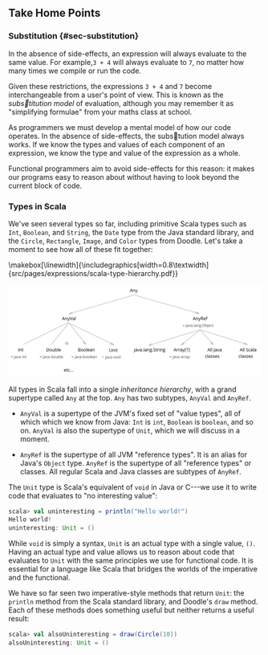 ## Take Home Points

### Substitution {#sec-substitution}

In the absence of side-effects,
an expression will always evaluate to the same value.
For example,`3 + 4` will always evaluate to `7`,
no matter how many times we compile or run the code.

Given these restrictions, the expressions `3 + 4` and `7`
become interchangeable from a user's point of view.
This is known as the *subs􏰂titution model* of evaluation,
although you may remember it as "simplifying formulae"
from your maths class at school.

As programmers we must develop a mental model of how our code operates.
In the absence of side-effects, the subs􏰂tution model always works.
If we know the types and values of each component of an expression,
we know the type and value of the expression as a whole.

Functional programmers aim to avoid side-effects for this reason:
it makes our programs easy to reason about
without having to look beyond the current block of code.

### Types in Scala

We've seen several types so far,
including primitive Scala types such as `Int`, `Boolean`, and `String`,
the `Date` type from the Java standard library,
and the `Circle`, `Rectangle`, `Image`, and `Color` types from Doodle.
Let's take a moment to see how all of these fit together:

\makebox[\linewidth]{\includegraphics[width=0.8\textwidth]{src/pages/expressions/scala-type-hierarchy.pdf}}

<div class="figure">
<div class="text-center">
<img src="src/pages/expressions/scala-type-hierarchy.svg" alt="Scala type hierarchy" />
</div>
</div>

All types in Scala fall into a single *inheritance hierarchy*,
with a grand supertype called `Any` at the top.
`Any` has two subtypes, `AnyVal` and `AnyRef`.

 - `AnyVal` is a supertype of the JVM's fixed set of "value types",
   all of which which we know from Java:
   `Int` is `int`, `Boolean` is `boolean`, and so on.
   `AnyVal` is also the supertype of `Unit`, which we will discuss in a moment.

 - `AnyRef` is the supertype of all JVM "reference types".
   It is an alias for Java's `Object` type.
   `AnyRef` is the supertype of all "reference types" or classes.
   All regular Scala and Java classes are subtypes of `AnyRef`.

The `Unit` type is Scala's equivalent of `void` in Java or C---we use it
to write code that evaluates to "no interesting value":

~~~ scala
scala> val uninteresting = println("Hello world!")
Hello world!
uninteresting: Unit = ()
~~~

While `void` is simply a syntax,
`Unit` is an actual type with a single value, `()`.
Having an actual type and value allows us to reason about
code that evaluates to `Unit` with
the same principles we use for functional code.
It is essential for a language like Scala that bridges the
worlds of the imperative and the functional.

We have so far seen two imperative-style methods that return `Unit`:
the `println` method from the Scala standard library,
and Doodle's `draw` method.
Each of these methods does something useful
but neither returns a useful result:

~~~ scala
scala> val alsoUninteresting = draw(Circle(10))
alsoUninteresting: Unit = ()
~~~
